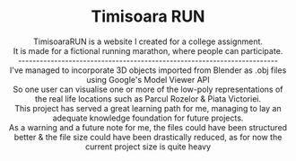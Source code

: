 <h1 align="center">Timisoara RUN</h1>

<p align="center">
TimisoaraRUN is a website I created for a college assignment. <br />
  It is made for a fictional running marathon, where people can participate.  <br />
  ------------------------------------------------------------------------ <br />
I've managed to incorporate 3D objects imported from Blender as .obj files using Google's Model Viewer API <br />
  So one user can visualise one or more of the low-poly representations of the real life locations such as Parcul Rozelor & Piata Victoriei. <br />
This project has served a great learning path for me, managing to lay an adequate knowledge foundation for future projects.<br />
  As a warning and a future note for me, the files could have been structured better & the file size could have been drastically reduced, as for now the current project size is quite heavy
</p>




